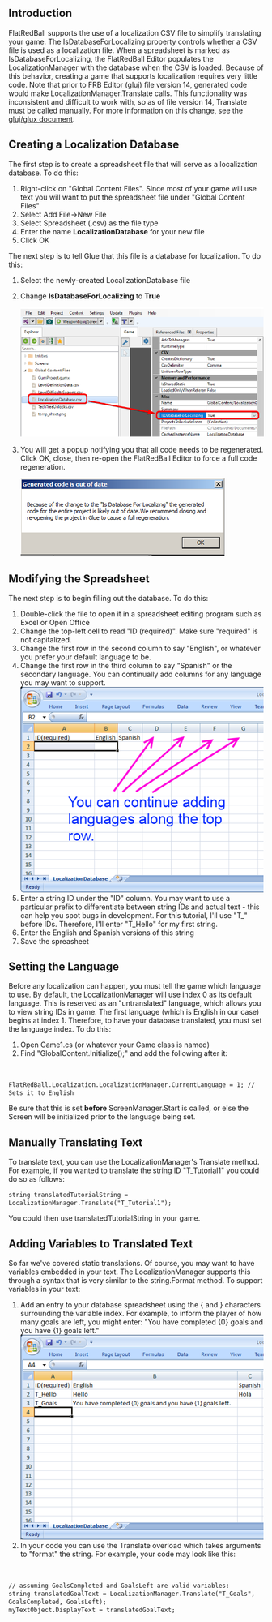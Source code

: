## Introduction

FlatRedBall supports the use of a localization CSV file to simplify translating your game. The IsDatabaseForLocalizing property controls whether a CSV file is used as a localization file. When a spreadsheet is marked as IsDatabaseForLocalizing, the FlatRedBall Editor populates the LocalizationManager with the database when the CSV is loaded. Because of this behavior, creating a game that supports localization requires very little code. Note that prior to FRB Editor (gluj) file version 14, generated code would make LocalizationManager.Translate calls. This functionality was inconsistent and difficult to work with, so as of file version 14, Translate must be called manually. For more information on this change, see the [gluj/glux document](/documentation/tools/glue-reference/glujglux/.md).

## Creating a Localization Database

The first step is to create a spreadsheet file that will serve as a localization database. To do this:

1.  Right-click on "Global Content Files". Since most of your game will use text you will want to put the spreadsheet file under "Global Content Files"
2.  Select Add File-\>New File
3.  Select Spreadsheet (.csv) as the file type
4.  Enter the name **LocalizationDatabase** for your new file
5.  Click OK

The next step is to tell Glue that this file is a database for localization. To do this:

1.  Select the newly-created LocalizationDatabase file

2.  Change **IsDatabaseForLocalizing** to **True**

    ![](/media/2023-05-img_6472186ead348.png)

3.  You will get a popup notifying you that all code needs to be regenerated. Click OK, close, then re-open the FlatRedBall Editor to force a full code regeneration.

    ![](/media/2021-01-img_5ffa10dabd7e8.png)

## Modifying the Spreadsheet

The next step is to begin filling out the database. To do this:

1.  Double-click the file to open it in a spreadsheet editing program such as Excel or Open Office
2.  Change the top-left cell to read "ID (required)". Make sure "required" is not capitalized.
3.  Change the first row in the second column to say "English", or whatever you prefer your default language to be.
4.  Change the first row in the third column to say "Spanish" or the secondary language. You can continually add columns for any language you may want to support. ![LanguagesInExcel.png](/media/migrated_media-LanguagesInExcel.png)
5.  Enter a string ID under the "ID" column. You may want to use a particular prefix to differentiate between string IDs and actual text - this can help you spot bugs in development. For this tutorial, I'll use "T\_" before IDs. Therefore, I'll enter "T_Hello" for my first string.
6.  Enter the English and Spanish versions of this string
7.  Save the spreasheet

## Setting the Language

Before any localization can happen, you must tell the game which language to use. By default, the LocalizationManager will use index 0 as its default language. This is reserved as an "untranslated" language, which allows you to view string IDs in game. The first language (which is English in our case) begins at index 1. Therefore, to have your database translated, you must set the language index. To do this:

1.  Open Game1.cs (or whatever your Game class is named)
2.  Find "GlobalContent.Initialize();" and add the following after it:

&nbsp;

    FlatRedBall.Localization.LocalizationManager.CurrentLanguage = 1; // Sets it to English

Be sure that this is set **before** ScreenManager.Start is called, or else the Screen will be initialized prior to the language being set.

## Manually Translating Text

To translate text, you can use the LocalizationManager's Translate method. For example, if you wanted to translate the string ID "T_Tutorial1" you could do so as follows:

    string translatedTutorialString = LocalizationManager.Translate("T_Tutorial1");

You could then use translatedTutorialString in your game.

## Adding Variables to Translated Text

So far we've covered static translations. Of course, you may want to have variables embedded in your text. The LocalizationManager supports this through a syntax that is very similar to the string.Format method. To support variables in your text:

1.  Add an entry to your database spreadsheet using the { and } characters surrounding the variable index. For example, to inform the player of how many goals are left, you might enter: "You have completed {0} goals and you have {1} goals left." ![TranslatedTextWithVariables.png](/media/migrated_media-TranslatedTextWithVariables.png)
2.  In your code you can use the Translate overload which takes arguments to "format" the string. For example, your code may look like this:

&nbsp;

    // assuming GoalsCompleted and GoalsLeft are valid variables:
    string translatedGoalText = LocalizationManager.Translate("T_Goals", GoalsCompleted, GoalsLeft);
    myTextObject.DisplayText = translatedGoalText;
